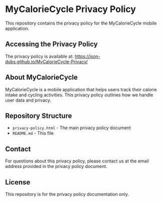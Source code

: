 # MyCalorieCycle Privacy Policy

This repository contains the privacy policy for the MyCalorieCycle mobile application.

## Accessing the Privacy Policy

The privacy policy is available at: https://json-dubs.github.io/MyCalorieCycle-Privacy/

## About MyCalorieCycle

MyCalorieCycle is a mobile application that helps users track their calorie intake and cycling activities. This privacy policy outlines how we handle user data and privacy.

## Repository Structure

- `privacy-policy.html` - The main privacy policy document
- `README.md` - This file

## Contact

For questions about this privacy policy, please contact us at the email address provided in the privacy policy document.

## License

This repository is for the privacy policy documentation only. 